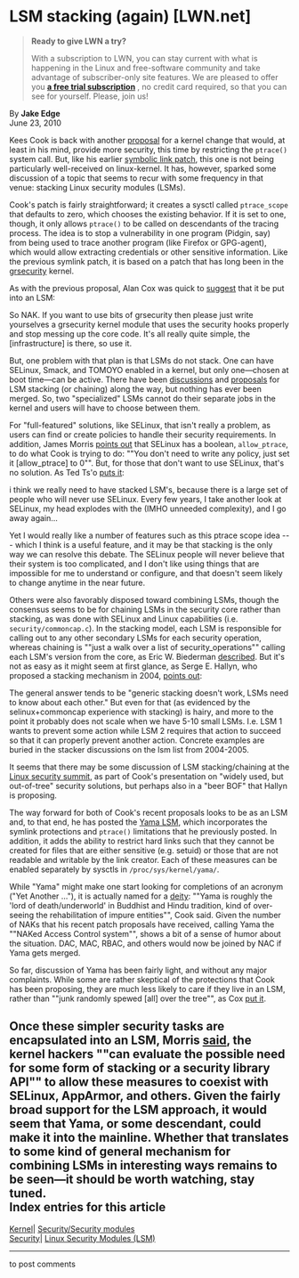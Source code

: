 # LSM stacking (again) [LWN.net]

> **Ready to give LWN a try?**
> 
> With a subscription to LWN, you can stay current with what is happening in the Linux and free-software community and take advantage of subscriber-only site features. We are pleased to offer you **[a free trial subscription](https://lwn.net/Promo/nst-trial/claim)** , no credit card required, so that you can see for yourself. Please, join us! 

By **Jake Edge**  
June 23, 2010 

Kees Cook is back with another [proposal](/Articles/393010/) for a kernel change that would, at least in his mind, provide more security, this time by restricting the `ptrace()` system call. But, like his earlier [symbolic link patch](http://lwn.net/Articles/390323/), this one is not being particularly well-received on linux-kernel. It has, however, sparked some discussion of a topic that seems to recur with some frequency in that venue: stacking Linux security modules (LSMs). 

Cook's patch is fairly straightforward; it creates a sysctl called `ptrace_scope` that defaults to zero, which chooses the existing behavior. If it is set to one, though, it only allows `ptrace()` to be called on descendants of the tracing process. The idea is to stop a vulnerability in one program (Pidgin, say) from being used to trace another program (like Firefox or GPG-agent), which would allow extracting credentials or other sensitive information. Like the previous symlink patch, it is based on a patch that has long been in the [grsecurity](http://www.grsecurity.net/) kernel. 

As with the previous proposal, Alan Cox was quick to [suggest](/Articles/393015/) that it be put into an LSM: 

So NAK. If you want to use bits of grsecurity then please just write yourselves a grsecurity kernel module that uses the security hooks properly and stop messing up the core code. It's all really quite simple, the [infrastructure] is there, so use it. 

But, one problem with that plan is that LSMs do not stack. One can have SELinux, Smack, and TOMOYO enabled in a kernel, but only one—chosen at boot time—can be active. There have been [discussions](http://lwn.net/Articles/368730/) and [proposals](http://lwn.net/Articles/114588/) for LSM stacking (or chaining) along the way, but nothing has ever been merged. So, two "specialized" LSMs cannot do their separate jobs in the kernel and users will have to choose between them. 

For "full-featured" solutions, like SELinux, that isn't really a problem, as users can find or create policies to handle their security requirements. In addition, James Morris [points out](/Articles/393018/) that SELinux has a boolean, `allow_ptrace`, to do what Cook is trying to do: ""You don't need to write any policy, just set it [allow_ptrace] to 0"". But, for those that don't want to use SELinux, that's no solution. As Ted Ts'o [puts it](/Articles/393130/): 

i think we really need to have stacked LSM's, because there is a large set of people who will never use SELinux. Every few years, I take another look at SELinux, my head explodes with the (IMHO unneeded complexity), and I go away again... 

Yet I would really like a number of features such as this ptrace scope idea --- which I think is a useful feature, and it may be that stacking is the only way we can resolve this debate. The SELinux people will never believe that their system is too complicated, and I don't like using things that are impossible for me to understand or configure, and that doesn't seem likely to change anytime in the near future. 

Others were also favorably disposed toward combining LSMs, though the consensus seems to be for chaining LSMs in the security core rather than stacking, as was done with SELinux and Linux capabilities (i.e. `security/commoncap.c`). In the stacking model, each LSM is responsible for calling out to any other secondary LSMs for each security operation, whereas chaining is ""just a walk over a list of security_operations"" calling each LSM's version from the core, as Eric W. Biederman [described](/Articles/393133/). But it's not as easy as it might seem at first glance, as Serge E. Hallyn, who proposed a stacking mechanism in 2004, [points out](/Articles/393147/): 

The general answer tends to be "generic stacking doesn't work, LSMs need to know about each other." But even for that (as evidenced by the selinux+commoncap experience with stacking) is hairy, and more to the point it probably does not scale when we have 5-10 small LSMs. I.e. LSM 1 wants to prevent some action while LSM 2 requires that action to succeed so that it can properly prevent another action. Concrete examples are buried in the stacker discussions on the lsm list from 2004-2005. 

It seems that there may be some discussion of LSM stacking/chaining at the [Linux security summit](https://security.wiki.kernel.org/index.php/LinuxSecuritySummit2010), as part of Cook's presentation on "widely used, but out-of-tree" security solutions, but perhaps also in a "beer BOF" that Hallyn is proposing. 

The way forward for both of Cook's recent proposals looks to be as an LSM and, to that end, he has posted the [Yama LSM](http://lwn.net/Articles/393012/), which incorporates the symlink protections and `ptrace()` limitations that he previously posted. In addition, it adds the ability to restrict hard links such that they cannot be created for files that are either sensitive (e.g. setuid) or those that are not readable and writable by the link creator. Each of these measures can be enabled separately by sysctls in `/proc/sys/kernel/yama/`. 

While "Yama" might make one start looking for completions of an acronym ("Yet Another ..."), it is actually named for a [deity](http://en.wikipedia.org/wiki/Yama): ""Yama is roughly the 'lord of death/underworld' in Buddhist and Hindu tradition, kind of over-seeing the rehabilitation of impure entities"", Cook said. Given the number of NAKs that his recent patch proposals have received, calling Yama the ""NAKed Access Control system"", shows a bit of a sense of humor about the situation. DAC, MAC, RBAC, and others would now be joined by NAC if Yama gets merged. 

So far, discussion of Yama has been fairly light, and without any major complaints. While some are rather skeptical of the protections that Cook has been proposing, they are much less likely to care if they live in an LSM, rather than ""junk randomly spewed [all] over the tree"", as Cox [put it](/Articles/393156/). 

Once these simpler security tasks are encapsulated into an LSM, Morris [said](/Articles/393159/), the kernel hackers ""can evaluate the possible need for some form of stacking or a security library API"" to allow these measures to coexist with SELinux, AppArmor, and others. Given the fairly broad support for the LSM approach, it would seem that Yama, or some descendant, could make it into the mainline. Whether that translates to some kind of general mechanism for combining LSMs in interesting ways remains to be seen—it should be worth watching, stay tuned.  
Index entries for this article  
---  
[Kernel](/Kernel/Index)| [Security/Security modules](/Kernel/Index#Security-Security_modules)  
[Security](/Security/Index/)| [Linux Security Modules (LSM)](/Security/Index/#Linux_Security_Modules_LSM)  
  


* * *

to post comments 
